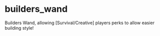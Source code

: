 # builders_wand
Builders Wand, allowing [Survival/Creative] players perks to allow easier building style!
